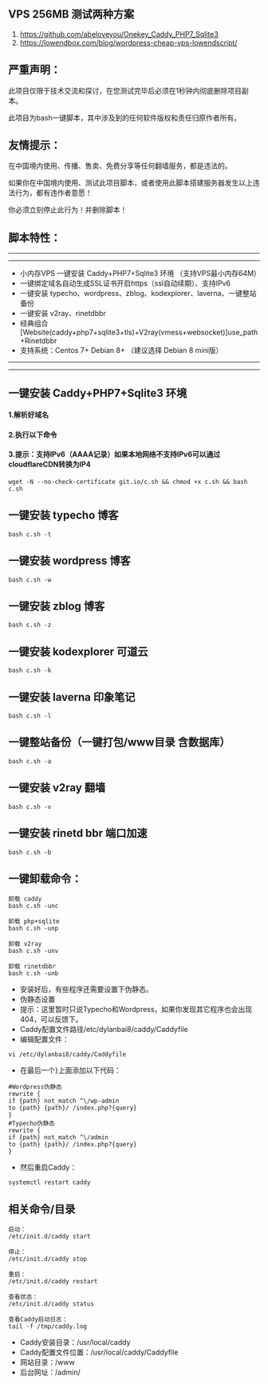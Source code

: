 ## VPS 256MB 测试两种方案
1. https://github.com/abeloveyou/Onekey_Caddy_PHP7_Sqlite3
2. https://lowendbox.com/blog/wordpress-cheap-vps-lowendscript/

## 严重声明：

此项目仅限于技术交流和探讨，在您测试完毕后必须在1秒钟内彻底删除项目副本。

此项目为bash一键脚本，其中涉及到的任何软件版权和责任归原作者所有。

## 友情提示：

在中国境内使用、传播、售卖、免费分享等任何翻墙服务，都是违法的。

如果你在中国境内使用、测试此项目脚本，或者使用此脚本搭建服务器发生以上违法行为，都有违作者意愿！

你必须立刻停止此行为！并删除脚本！


## 脚本特性：
-----
-----
* 小内存VPS 一键安装 Caddy+PHP7+Sqlite3 环境 （支持VPS最小内存64M）
* 一键绑定域名自动生成SSL证书开启https（ssl自动续期）、支持IPv6
* 一键安装 typecho、wordpress、zblog、kodexplorer、laverna、一键整站备份
* 一键安装 v2ray、rinetdbbr
* 经典组合 [Website(caddy+php7+sqlite3+tls)+V2ray(vmess+websocket)]use_path+Rinetdbbr
* 支持系统：Centos 7+  Debian 8+ （建议选择 Debian 8 mini版）
-----
-----

## 一键安装 Caddy+PHP7+Sqlite3 环境
#### 1.解析好域名 
#### 2.执行以下命令
#### 3.提示：支持IPv6（AAAA记录）如果本地网络不支持IPv6可以通过cloudflareCDN转换为IP4
```
wget -N --no-check-certificate git.io/c.sh && chmod +x c.sh && bash c.sh
```

## 一键安装 typecho 博客
```
bash c.sh -t
```

## 一键安装 wordpress 博客
```
bash c.sh -w
```

## 一键安装 zblog 博客
```
bash c.sh -z
```

## 一键安装 kodexplorer 可道云
```
bash c.sh -k
```

## 一键安装 laverna 印象笔记
```
bash c.sh -l
```

## 一键整站备份（一键打包/www目录 含数据库）
```
bash c.sh -a
```

## 一键安装 v2ray 翻墙
```
bash c.sh -v
```

## 一键安装 rinetd bbr 端口加速
```
bash c.sh -b
```

## 一键卸载命令：
```
卸载 caddy
bash c.sh -unc

卸载 php+sqlite
bash c.sh -unp

卸载 v2ray
bash c.sh -unv

卸载 rinetdbbr
bash c.sh -unb
```
- 安装好后，有些程序还需要设置下伪静态。
- 伪静态设置
- 提示：这里暂时只说Typecho和Wordpress，如果你发现其它程序也会出现404，可以反馈下。
- Caddy配置文件路径/etc/dylanbai8/caddy/Caddyfile
- 编辑配置文件：
```
vi /etc/dylanbai8/caddy/Caddyfile
```
- 在最后一个}上面添加以下代码：
```
#Wordpress伪静态
rewrite {
if {path} not_match ^\/wp-admin
to {path} {path}/ /index.php?{query}
}
#Typecho伪静态
rewrite {
if {path} not_match ^\/admin
to {path} {path}/ /index.php?{query}
}
```
- 然后重启Caddy：
```
systemctl restart caddy
```
## 相关命令/目录
```
启动：
/etc/init.d/caddy start

停止：
/etc/init.d/caddy stop

重启：
/etc/init.d/caddy restart

查看状态：
/etc/init.d/caddy status

查看Caddy启动日志：
tail -f /tmp/caddy.log
```
- Caddy安装目录：/usr/local/caddy
- Caddy配置文件位置：/usr/local/caddy/Caddyfile
- 网站目录：/www
- 后台网址：/admin/
